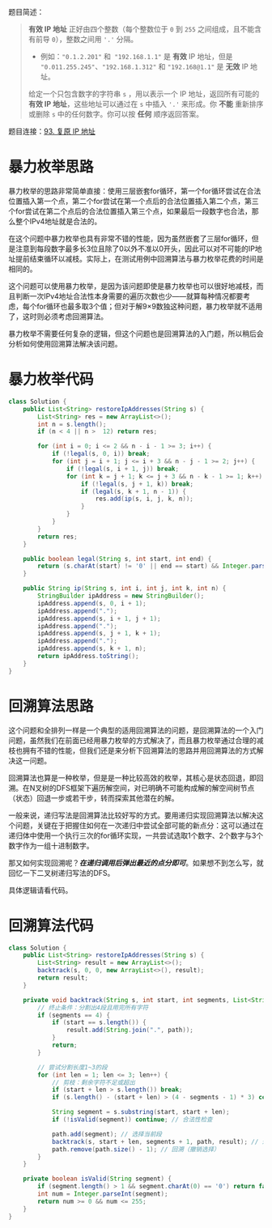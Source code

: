 题目简述：

> **有效 IP 地址** 正好由四个整数（每个整数位于 `0` 到 `255` 之间组成，且不能含有前导 `0`），整数之间用 `'.'` 分隔。
>
> - 例如：`"0.1.2.201"` 和` "192.168.1.1"` 是 **有效** IP 地址，但是 `"0.011.255.245"`、`"192.168.1.312"` 和 `"192.168@1.1"` 是 **无效** IP 地址。
>
> 给定一个只包含数字的字符串 `s` ，用以表示一个 IP 地址，返回所有可能的**有效 IP 地址**，这些地址可以通过在 `s` 中插入 `'.'` 来形成。你 **不能** 重新排序或删除 `s` 中的任何数字。你可以按 **任何** 顺序返回答案。

题目连接：[93. 复原 IP 地址](https://leetcode.cn/problems/restore-ip-addresses/)

# 暴力枚举思路

暴力枚举的思路非常简单直接：使用三层嵌套for循环，第一个for循环尝试在合法位置插入第一个点，第二个for尝试在第一个点后的合法位置插入第二个点，第三个for尝试在第二个点后的合法位置插入第三个点，如果最后一段数字也合法，那么整个IPv4地址就是合法的。

在这个问题中暴力枚举也具有非常不错的性能，因为虽然嵌套了三层for循环，但是注意到每段数字最多长3位且除了0以外不准以0开头，因此可以对不可能的IP地址提前结束循环以减枝。实际上，在测试用例中回溯算法与暴力枚举花费的时间是相同的。

这个问题可以使用暴力枚举，是因为该问题即使是暴力枚举也可以很好地减枝，而且判断一次IPv4地址合法性本身需要的遍历次数也少——就算每种情况都要考虑，每个for循环也最多取3个值；但对于解9×9数独这种问题，暴力枚举就不适用了，这时则必须考虑回溯算法。

暴力枚举不需要任何复杂的逻辑，但这个问题也是回溯算法的入门题，所以稍后会分析如何使用回溯算法解决该问题。

# 暴力枚举代码

```java
class Solution {
    public List<String> restoreIpAddresses(String s) {
        List<String> res = new ArrayList<>();
        int n = s.length();
        if (n < 4 || n >  12) return res;

        for (int i = 0; i <= 2 && n - i - 1 >= 3; i++) {
            if (!legal(s, 0, i)) break;
            for (int j = i + 1; j <= i + 3 && n - j - 1 >= 2; j++) {
                if (!legal(s, i + 1, j)) break;
                for (int k = j + 1; k <= j + 3 && n - k - 1 >= 1; k++) {
                    if (!legal(s, j + 1, k)) break;
                    if (legal(s, k + 1, n - 1)) {
                        res.add(ip(s, i, j, k, n));
                    }
                }
            }
        }
        return res;
    }

    public boolean legal(String s, int start, int end) {
        return (s.charAt(start) != '0' || end == start) && Integer.parseInt(s.substring(start, end + 1)) <= 255;
    }

    public String ip(String s, int i, int j, int k, int n) {
        StringBuilder ipAddress = new StringBuilder();
        ipAddress.append(s, 0, i + 1);
        ipAddress.append(".");
        ipAddress.append(s, i + 1, j + 1);
        ipAddress.append(".");
        ipAddress.append(s, j + 1, k + 1);
        ipAddress.append(".");
        ipAddress.append(s, k + 1, n);
        return ipAddress.toString();
    }
}
```

# 回溯算法思路

这个问题和全排列一样是一个典型的适用回溯算法的问题，是回溯算法的一个入门问题，虽然我们在前面已经用暴力枚举的方式解决了，而且暴力枚举通过合理的减枝也拥有不错的性能，但我们还是来分析下回溯算法的思路并用回溯算法的方式解决这一问题。

回溯算法也算是一种枚举，但是是一种比较高效的枚举，其核心是状态回退，即回溯。在N叉树的DFS框架下遍历解空间，对已明确不可能构成解的解空间树节点（状态）回退一步或若干步，转而探索其他潜在的解。

一般来说，递归写法是回溯算法比较好写的方式。要用递归实现回溯算法以解决这个问题，关键在于把握住如何在一次递归中尝试全部可能的新点分：这可以通过在递归体中使用一个执行三次的for循环实现，一共尝试选取1个数字、2个数字与3个数字作为一组十进制数字。

那又如何实现回溯呢？***在递归调用后弹出最近的点分即可***。如果想不到怎么写，就回忆一下二叉树递归写法的DFS。

具体逻辑请看代码。

# 回溯算法代码

```java
class Solution {
    public List<String> restoreIpAddresses(String s) {
        List<String> result = new ArrayList<>();
        backtrack(s, 0, 0, new ArrayList<>(), result);
        return result;
    }

    private void backtrack(String s, int start, int segments, List<String> path, List<String> result) {
        // 终止条件：分割出4段且用完所有字符
        if (segments == 4) {
            if (start == s.length()) {
                result.add(String.join(".", path));
            }
            return;
        }

        // 尝试分割长度1~3的段
        for (int len = 1; len <= 3; len++) {
            // 剪枝：剩余字符不足或超出
            if (start + len > s.length()) break;
            if (s.length() - (start + len) > (4 - segments - 1) * 3) continue;

            String segment = s.substring(start, start + len);
            if (!isValid(segment)) continue; // 合法性检查

            path.add(segment); // 选择当前段
            backtrack(s, start + len, segments + 1, path, result); // 递归下一段
            path.remove(path.size() - 1); // 回溯（撤销选择）
        }
    }

    private boolean isValid(String segment) {
        if (segment.length() > 1 && segment.charAt(0) == '0') return false; // 前导零检查
        int num = Integer.parseInt(segment);
        return num >= 0 && num <= 255;
    }
}
```

